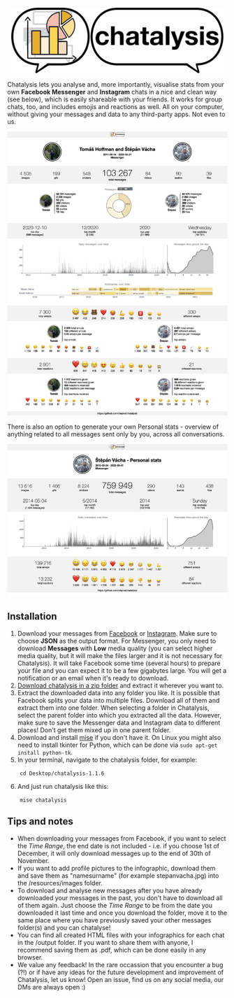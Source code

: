<p align="center">
<img height="150" src="resources/images/logo.png">
</p>

Chatalysis lets you analyse and, more importantly, visualise stats from your own **Facebook Messenger** and **Instagram** chats in a nice and clean way (see below), which is easily shareable with your friends. It works for group chats, too, and includes emojis and reactions as well. All on your computer, without giving your messages and data to any third-party apps. Not even to us.

<p align="center">
<img height="650" src="output/preview_regular.png">
</p>

There is also an option to generate your own Personal stats - overview of anything related to all messages sent only by you, across all conversations.

<p align="center">
<img height="350" src="output/preview_personal.png">
</p>

## Installation

1. Download your messages from [Facebook](https://www.facebook.com/dyi/) or [Instagram](https://www.instagram.com/download/request/). Make sure to choose **JSON** as the output format. For Messenger, you only need to download **Messages** with **Low** media quality (you can select higher media quality, but it will make the files larger and it is not necessary for Chatalysis). It will take Facebook some time (several hours) to prepare your file and you can expect it to be a few gigabytes large. You will get a notification or an email when it's ready to download.
2. [Download chatalysis in a zip folder](https://github.com/stepva/chatalysis/archive/refs/tags/v1.1.6.zip) and extract it wherever you want to.
3. Extract the downloaded data into any folder you like. It is possible that Facebook splits your data into multiple files. Download all of them and extract them into one folder. When selecting a folder in Chatalysis, select the parent folder into which you extracted all the data. However, make sure to save the Messenger data and Instagram data to different places! Don't get them mixed up in one parent folder.
4. Download and install [mise](https://mise.jdx.dev/getting-started.html#installing-mise-cli) if you don't have it. On Linux you might also need to install tkinter for Python, which can be done via `sudo apt-get install python-tk`.
5. In your terminal, navigate to the chatalysis folder, for example:

```
    cd Desktop/chatalysis-1.1.6
```

6. And just run chatalysis like this:

```
    mise chatalysis
```

## Tips and notes

- When downloading your messages from Facebook, if you want to select the _Time Range_, the end date is not included - i.e. if you choose 1st of December, it will only download messages up to the end of 30th of November.
- If you want to add profile pictures to the infographic, download them and save them as "namesurname" (for example stepanvacha.jpg) into the /resources/images folder.
- To download and analyse new messages after you have already downloaded your messages in the past, you don't have to download all of them again. Just choose the _Time Range_ to be from the date you downloaded it last time and once you download the folder, move it to the same place where you have previously saved your other messages folder(s) and you can chatalyse!
- You can find all created HTML files with your infographics for each chat in the /output folder. If you want to share them with anyone, I recommend saving them as .pdf, which can be done easily in any browser.
- We value any feedback! In the rare occassion that you encounter a bug (?!) or if have any ideas for the future development and improvement of Chatalysis, let us know! Open an issue, find us on any social media, our DMs are always open :)
